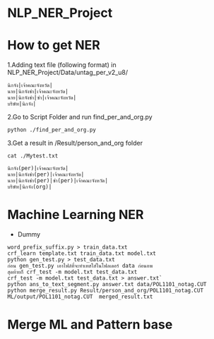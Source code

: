 # NLP\_NER\_Project

# How to get NER
1.Adding text file (following format) in NLP_NER_Project/Data/untag_per_v2_u8/  
```
นิกจัง|เจ้าคณะจังหวัด|
นาย|นิกจังซ่า|เจ้าคณะจังหวัด|
นาย|นิกจังซ่า|ซ่า|เจ้าคณะจังหวัด|
บริษัท|นิกจัง|
```
2.Go to Script Folder and run find_per_and_org.py
```
python ./find_per_and_org.py
```
3.Get a result in /Result/person_and_org folder
```
cat ./Mytest.txt
```

```
นิกจัง(per)|เจ้าคณะจังหวัด|
นาย|นิกจังซ่า(per)|เจ้าคณะจังหวัด|
นาย|นิกจังซ่า(per)|ซ่า(per)|เจ้าคณะจังหวัด|
บริษัท|นิกจัง(org)|
```


# Machine Learning NER


- Dummy 

```
word_prefix_suffix.py > train_data.txt
crf_learn template.txt train_data.txt model.txt
python gen_test.py > test_data.txt
ก่อน gen_test.py เอาไฟล์ที่จะทำเทสใส่ในโฟลเดอร์ data ก่อนอพ
สุดท้ายก็ crf_test -m model.txt test_data.txt
crf_test -m model.txt test_data.txt > answer.txt`
python ans_to_text_segment.py answer.txt data/POL1101_notag.CUT
python merge_result.py Result/person_and_org/POL1101_notag.CUT ML/output/POL1101_notag.CUT  merged_result.txt
```




# Merge ML and Pattern base
